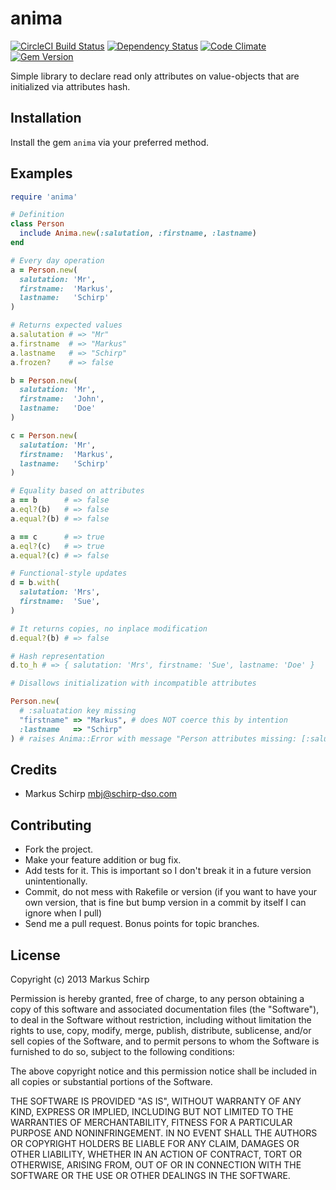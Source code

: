 anima
=====

[![CircleCI Build Status](https://circleci.com/gh/mbj/anima.svg?style=shield&circle-token=:circle-token)](https://circleci.com/gh/mbj/anima)
[![Dependency Status](https://gemnasium.com/mbj/anima.png)](https://gemnasium.com/mbj/anima)
[![Code Climate](https://codeclimate.com/github/mbj/anima.png)](https://codeclimate.com/github/mbj/anima)
[![Gem Version](https://img.shields.io/gem/v/anima.svg)](https://rubygems.org/gems/anima)

Simple library to declare read only attributes on value-objects that are initialized via attributes hash.

Installation
------------

Install the gem `anima` via your preferred method.

Examples
--------

```ruby
require 'anima'

# Definition
class Person
  include Anima.new(:salutation, :firstname, :lastname)
end

# Every day operation
a = Person.new(
  salutation: 'Mr',
  firstname:  'Markus',
  lastname:   'Schirp'
)

# Returns expected values
a.salutation # => "Mr"
a.firstname  # => "Markus"
a.lastname   # => "Schirp"
a.frozen?    # => false

b = Person.new(
  salutation: 'Mr',
  firstname:  'John',
  lastname:   'Doe'
)

c = Person.new(
  salutation: 'Mr',
  firstname:  'Markus',
  lastname:   'Schirp'
)

# Equality based on attributes
a == b      # => false
a.eql?(b)   # => false
a.equal?(b) # => false

a == c      # => true
a.eql?(c)   # => true
a.equal?(c) # => false

# Functional-style updates
d = b.with(
  salutation: 'Mrs',
  firstname:  'Sue',
)

# It returns copies, no inplace modification
d.equal?(b) # => false

# Hash representation
d.to_h # => { salutation: 'Mrs', firstname: 'Sue', lastname: 'Doe' }

# Disallows initialization with incompatible attributes

Person.new(
  # :saluatation key missing
  "firstname" => "Markus", # does NOT coerce this by intention
  :lastname   => "Schirp"
) # raises Anima::Error with message "Person attributes missing: [:salutation, :firstname], unknown: ["firstname"]
```

Credits
-------

* Markus Schirp <mbj@schirp-dso.com>

Contributing
-------------

* Fork the project.
* Make your feature addition or bug fix.
* Add tests for it. This is important so I don't break it in a
  future version unintentionally.
* Commit, do not mess with Rakefile or version
  (if you want to have your own version, that is fine but bump version in a commit by itself I can ignore when I pull)
* Send me a pull request. Bonus points for topic branches.

License
-------

Copyright (c) 2013 Markus Schirp

Permission is hereby granted, free of charge, to any person obtaining
a copy of this software and associated documentation files (the
"Software"), to deal in the Software without restriction, including
without limitation the rights to use, copy, modify, merge, publish,
distribute, sublicense, and/or sell copies of the Software, and to
permit persons to whom the Software is furnished to do so, subject to
the following conditions:

The above copyright notice and this permission notice shall be
included in all copies or substantial portions of the Software.

THE SOFTWARE IS PROVIDED "AS IS", WITHOUT WARRANTY OF ANY KIND,
EXPRESS OR IMPLIED, INCLUDING BUT NOT LIMITED TO THE WARRANTIES OF
MERCHANTABILITY, FITNESS FOR A PARTICULAR PURPOSE AND
NONINFRINGEMENT. IN NO EVENT SHALL THE AUTHORS OR COPYRIGHT HOLDERS BE
LIABLE FOR ANY CLAIM, DAMAGES OR OTHER LIABILITY, WHETHER IN AN ACTION
OF CONTRACT, TORT OR OTHERWISE, ARISING FROM, OUT OF OR IN CONNECTION
WITH THE SOFTWARE OR THE USE OR OTHER DEALINGS IN THE SOFTWARE.
